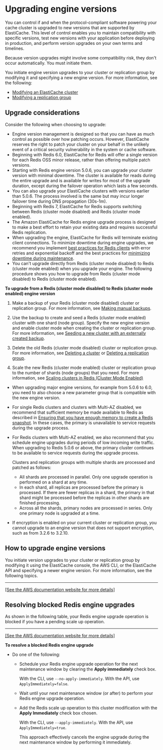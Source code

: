 # Upgrading engine versions<a name="VersionManagement"></a>

You can control if and when the protocol\-compliant software powering your cache cluster is upgraded to new versions that are supported by ElastiCache\. This level of control enables you to maintain compatibility with specific versions, test new versions with your application before deploying in production, and perform version upgrades on your own terms and timelines\.

Because version upgrades might involve some compatibility risk, they don't occur automatically\. You must initiate them\. 

You initiate engine version upgrades to your cluster or replication group by modifying it and specifying a new engine version\. For more information, see the following:
+ [Modifying an ElastiCache cluster](Clusters.Modify.md)
+ [Modifying a replication group](Replication.Modify.md)

## Upgrade considerations<a name="VersionManagement-upgrade-considerations"></a>

Consider the following when choosing to upgrade:
+ Engine version management is designed so that you can have as much control as possible over how patching occurs\. However, ElastiCache reserves the right to patch your cluster on your behalf in the unlikely event of a critical security vulnerability in the system or cache software\.
+ Beginning with Redis 6\.0, ElastiCache for Redis will offer a single version for each Redis OSS minor release, rather than offering multiple patch versions\.
+ Starting with Redis engine version 5\.0\.6, you can upgrade your cluster version with minimal downtime\. The cluster is available for reads during the entire upgrade and is available for writes for most of the upgrade duration, except during the failover operation which lasts a few seconds\.
+ You can also upgrade your ElastiCache clusters with versions earlier than 5\.0\.6\. The process involved is the same but may incur longer failover time during DNS propagation \(30s\-1m\)\. 
+ Beginning with Redis 7, ElastiCache for Redis supports switching between Redis \(cluster mode disabled\) and Redis \(cluster mode enabled\)\.
+ The Amazon ElastiCache for Redis engine upgrade process is designed to make a best effort to retain your existing data and requires successful Redis replication\. 
+ When upgrading the engine, ElastiCache for Redis will terminate existing client connections\. To minimize downtime during engine upgrades, we recommend you implement [best practices for Redis clients](https://docs.aws.amazon.com/AmazonElastiCache/latest/red-ug/BestPractices.Clients.html) with error retries and exponential backoff and the best practices for [minimizing downtime during maintenance](https://docs.aws.amazon.com/AmazonElastiCache/latest/red-ug/BestPractices.MinimizeDowntime.html)\. 
+ You can't upgrade directly from Redis \(cluster mode disabled\) to Redis \(cluster mode enabled\) when you upgrade your engine\. The following procedure shows you how to upgrade from Redis \(cluster mode disabled\) to Redis \(cluster mode enabled\)\.

**To upgrade from a Redis \(cluster mode disabled\) to Redis \(cluster mode enabled\) engine version**

  1. Make a backup of your Redis \(cluster mode disabled\) cluster or replication group\. For more information, see [Making manual backups](backups-manual.md)\.

  1. Use the backup to create and seed a Redis \(cluster mode enabled\) cluster with one shard \(node group\)\. Specify the new engine version and enable cluster mode when creating the cluster or replication group\. For more information, see [Seeding a new cluster with an externally created backup](backups-seeding-redis.md)\.

  1. Delete the old Redis \(cluster mode disabled\) cluster or replication group\. For more information, see [Deleting a cluster](Clusters.Delete.md) or [Deleting a replication group](Replication.DeletingRepGroup.md)\.

  1. Scale the new Redis \(cluster mode enabled\) cluster or replication group to the number of shards \(node groups\) that you need\. For more information, see [Scaling clusters in Redis \(Cluster Mode Enabled\)](scaling-redis-cluster-mode-enabled.md)
+ When upgrading major engine versions, for example from 5\.0\.6 to 6\.0, you need to also choose a new parameter group that is compatible with the new engine version\.
+ For single Redis clusters and clusters with Multi\-AZ disabled, we recommend that sufficient memory be made available to Redis as described in [Ensuring that you have enough memory to create a Redis snapshot](BestPractices.BGSAVE.md)\. In these cases, the primary is unavailable to service requests during the upgrade process\.
+ For Redis clusters with Multi\-AZ enabled, we also recommend that you schedule engine upgrades during periods of low incoming write traffic\. When upgrading to Redis 5\.0\.6 or above, the primary cluster continues to be available to service requests during the upgrade process\. 

  Clusters and replication groups with multiple shards are processed and patched as follows:
  + All shards are processed in parallel\. Only one upgrade operation is performed on a shard at any time\.
  + In each shard, all replicas are processed before the primary is processed\. If there are fewer replicas in a shard, the primary in that shard might be processed before the replicas in other shards are finished processing\.
  + Across all the shards, primary nodes are processed in series\. Only one primary node is upgraded at a time\.
+ If encryption is enabled on your current cluster or replication group, you cannot upgrade to an engine version that does not support encryption, such as from 3\.2\.6 to 3\.2\.10\.

## How to upgrade engine versions<a name="VersionManagement.HowTo"></a>

You initiate version upgrades to your cluster or replication group by modifying it using the ElastiCache console, the AWS CLI, or the ElastiCache API and specifying a newer engine version\. For more information, see the following topics\.


****  
[\[See the AWS documentation website for more details\]](http://docs.aws.amazon.com/AmazonElastiCache/latest/red-ug/VersionManagement.html)

## Resolving blocked Redis engine upgrades<a name="resolving-blocked-engine-upgrades"></a>

As shown in the following table, your Redis engine upgrade operation is blocked if you have a pending scale up operation\.


****  
[\[See the AWS documentation website for more details\]](http://docs.aws.amazon.com/AmazonElastiCache/latest/red-ug/VersionManagement.html)

**To resolve a blocked Redis engine upgrade**
+ Do one of the following:
  + Schedule your Redis engine upgrade operation for the next maintenance window by clearing the **Apply immediately** check box\. 

    With the CLI, use `--no-apply-immediately`\. With the API, use `ApplyImmediately=false`\.
  + Wait until your next maintenance window \(or after\) to perform your Redis engine upgrade operation\.
  + Add the Redis scale up operation to this cluster modification with the **Apply Immediately** check box chosen\. 

    With the CLI, use `--apply-immediately`\. With the API, use `ApplyImmediately=true`\. 

    This approach effectively cancels the engine upgrade during the next maintenance window by performing it immediately\.